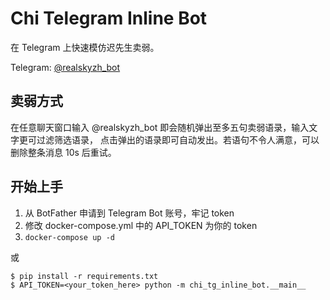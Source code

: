 # Chi Telegram Inline Bot

在 Telegram 上快速模仿迟先生卖弱。

Telegram: [@realskyzh_bot](https://t.me/realskyzh_bot)

## 卖弱方式

在任意聊天窗口输入 @realskyzh_bot 即会随机弹出至多五句卖弱语录，输入文字更可过滤筛选语录，
点击弹出的语录即可自动发出。若语句不令人满意，可以删除整条消息 10s 后重试。

## 开始上手

1. 从 BotFather 申请到 Telegram Bot 账号，牢记 token
2. 修改 docker-compose.yml 中的 API_TOKEN 为你的 token
3. `docker-compose up -d`

或

``` shell script
$ pip install -r requirements.txt
$ API_TOKEN=<your_token_here> python -m chi_tg_inline_bot.__main__
```